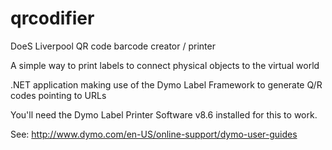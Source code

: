 # qrcodifier
DoeS Liverpool QR code barcode creator / printer

A simple way to print labels to connect physical objects to the virtual world

.NET application making use of the Dymo Label Framework to generate Q/R codes pointing to URLs

You'll need the Dymo Label Printer Software v8.6 installed for this to work. 

See: http://www.dymo.com/en-US/online-support/dymo-user-guides